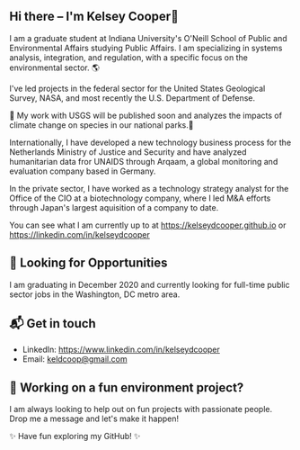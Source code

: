  
## Hi there – I'm Kelsey Cooper👋

I am a graduate student at Indiana University's O'Neill School of Public and Environmental Affairs studying Public Affairs. I am specializing in systems analysis, integration, and regulation, with a specific focus on the environmental sector. 🌎  

I've led projects in the federal sector for the United States Geological Survey, NASA, and most recently the U.S. Department of Defense. 

🍁 My work with USGS will be published soon and analyzes the impacts of climate change on species in our national parks.🍁

Internationally, I have developed a new technology business process for the Netherlands Ministry of Justice and Security and have analyzed humanitarian data fror UNAIDS through Arqaam, a global monitoring and evaluation company based in Germany. 

In the private sector, I have worked as a technology strategy analyst for the Office of the CIO at a biotechnology company, where I led M&A efforts through Japan's largest aquisition of a company to date.

You can see what I am currently up to at https://kelseydcooper.github.io  or https://linkedin.com/in/kelseydcooper


## 🔎 Looking for Opportunities 

I am graduating in December 2020 and currently looking for full-time public sector jobs in the Washington, DC metro area. 

## 📬 Get in touch
- LinkedIn: https://www.linkedin.com/in/kelseydcooper
- Email: keldcoop@gmail.com


## 🌲 Working on a fun environment project?  

I am always looking to help out on fun projects with passionate people. Drop me a message and let's make it happen!  



✨ Have fun exploring my GitHub! ✨


